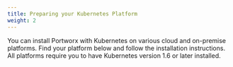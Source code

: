 ```yaml
---
title: Preparing your Kubernetes Platform
weight: 2
---
```


You can install Portworx with Kubernetes on various cloud and on-premise platforms. Find your platform below and follow the installation instructions. All platforms require you to have Kubernetes version 1.6 or later installed.
